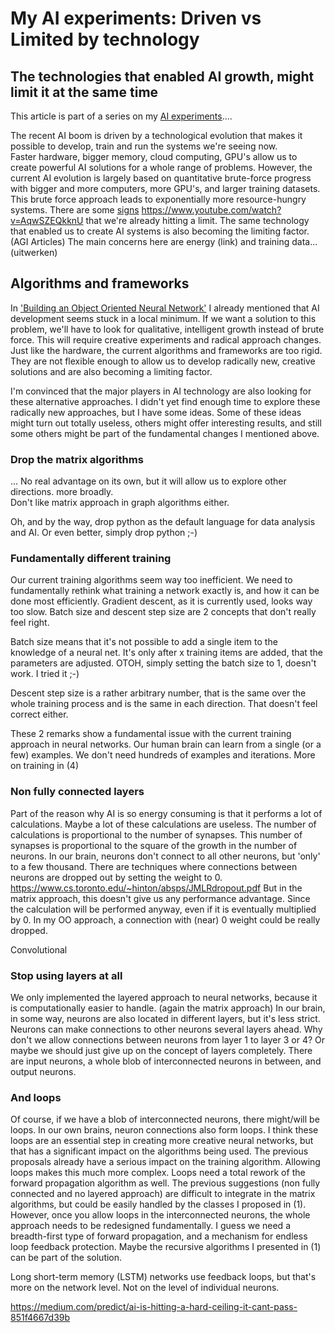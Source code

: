 # My AI experiments: Driven vs Limited by technology
## The technologies that enabled AI growth, might limit it at the same time

This article is part of a series on my [AI experiments](https://medium.com/@geertvandamme/61757b11c902)....


The recent AI boom is driven by a technological evolution that makes it possible to develop, train and run the systems we're seeing now.  
Faster hardware, bigger memory, cloud computing, GPU's allow us to create powerful AI solutions for a whole range of problems.
However, the current AI evolution is largely based on quantitative brute-force progress with bigger and more computers, more GPU's, and larger training datasets.
This brute force approach leads to exponentially more resource-hungry systems. 
There are some [signs](https://medium.com/predict/ai-is-hitting-a-hard-ceiling-it-cant-pass-851f4667d39b) https://www.youtube.com/watch?v=AqwSZEQkknU  that we're already hitting a limit. The same technology that enabled us to create AI systems is also becoming the limiting factor. (AGI Articles)
The main concerns here are energy (link) and training data... (uitwerken)

## Algorithms and frameworks
In ['Building an Object Oriented Neural Network'](https://medium.com/@geertvandamme/building-an-object-oriented-neural-network-ee3f4af085b6) I already mentioned that AI development seems stuck in a local minimum.
If we want a solution to this problem, we'll have to look for qualitative, intelligent growth instead of brute force.
This will require creative experiments and radical approach changes.
Just like the hardware, the current algorithms and frameworks are too rigid. 
They are not flexible enough to allow us to develop radically new, creative solutions and are also becoming a limiting factor.

I'm convinced that the major players in AI technology are also looking for these alternative approaches. 
I didn't yet find enough time to explore these radically new approaches, but I have some ideas. Some of these ideas might turn out totally useless, others might offer interesting results, and still some others might be part of the fundamental changes I mentioned above.

### Drop the matrix algorithms

...
No real advantage on its own, but it will allow us to explore other directions. more broadly.  
Don't like matrix approach in graph algorithms either. 

Oh, and by the way, drop python as the default language for data analysis and AI.
Or even better, simply drop python ;-)

### Fundamentally different training 

Our current training algorithms seem way too inefficient. 
We need to fundamentally rethink what training a network exactly is, and how it can be done most efficiently.
Gradient descent, as it is currently used, looks way too slow.
Batch size and descent step size are 2 concepts that don't really feel right.

Batch size means that it's not possible to add a single item to the knowledge of a neural net. It's only after x training items are added, that the parameters are adjusted.
OTOH, simply setting the batch size to 1, doesn't work. I tried it ;-)

Descent step size is a rather arbitrary number, that is the same over the whole training process and is the same in each direction. That doesn't feel correct either.

These 2 remarks show a fundamental issue with the current training approach in neural networks.
Our human brain can learn from a single (or a few) examples. We don't need hundreds of examples and iterations.
More on training in (4)

### Non fully connected layers

Part of the reason why AI is so energy consuming is that it performs a lot of calculations. 
Maybe a lot of these calculations are useless.
The number of calculations is proportional to the number of synapses. 
This number of synapses is proportional to the square of the growth in the number of neurons.
In our brain, neurons don't connect to all other neurons, but 'only' to a few thousand. 
There are techniques where connections between neurons are dropped out by setting the weight to 0. 
https://www.cs.toronto.edu/~hinton/absps/JMLRdropout.pdf
But in the matrix approach, this doesn't give us any performance advantage. Since the calculation will be performed anyway, even if it is eventually multiplied by 0.
In my OO approach, a connection with (near) 0 weight could be really dropped.

Convolutional 

### Stop using layers at all 

We only implemented the layered approach to neural networks, because it is computationally easier to handle. (again the matrix approach)
In our brain, in some way, neurons are also located in different layers, but it's less strict. Neurons can make connections to other neurons several layers ahead. 
Why don't we allow connections between neurons from layer 1 to layer 3 or 4?
Or maybe we should just give up on the concept of layers completely. 
There are input neurons, a whole blob of interconnected neurons in between, and output neurons.

### And loops

Of course, if we have a blob of interconnected neurons, there might/will be loops. 
In our own brains, neuron connections also form loops. 
I think these loops are an essential step in creating more creative neural networks, but that has a significant impact on the algorithms being used. 
The previous proposals already have a serious impact on the training algorithm. Allowing loops makes this much more complex. 
Loops need a total rework of the forward propagation algorithm as well. 
The previous suggestions (non fully connected and no layered approach) are difficult to integrate in the matrix algorithms, but could be easily handled by the classes I proposed in (1).
However, once you allow loops in the interconnected neurons, the whole approach needs to be redesigned fundamentally. 
I guess we need a breadth-first type of forward propagation, and a mechanism for endless loop feedback protection.
Maybe the recursive algorithms I presented in (1) can be part of the solution.

Long short-term memory (LSTM) networks use feedback loops, but that's more on the network level. Not on the level of individual neurons.

https://medium.com/predict/ai-is-hitting-a-hard-ceiling-it-cant-pass-851f4667d39b
